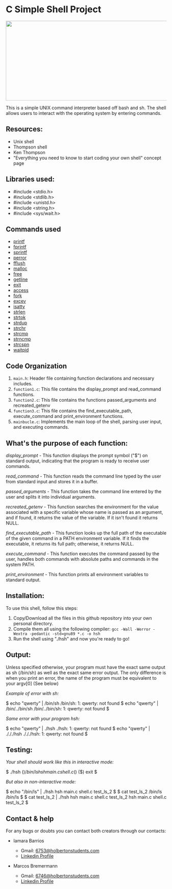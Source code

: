 # **C Simple Shell Project**
<div align="center">
  <a href="https://holbertonschool.uy">
    <img src="https://ml.globenewswire.com/Resource/Download/a08e6c28-55be-44c8-8461-03544f094b38" align="center" height="250" width="650" />
  </a>
</div>

This is a simple UNIX command interpreter based off bash and sh. The shell allows users to interact with the operating system by entering commands.

## Resources:
- Unix shell
- Thompson shell
- Ken Thompson
- "Everything you need to know to start coding your own shell" concept page

## Libraries used:
- #include <stdio.h>
- #include <stdlib.h>
- #include <unistd.h>
- #include <string.h>
- #include <sys/wait.h>

## Commands used
- <a href="https://man7.org/linux/man-pages/man3/printf.3.html" target="_blank">printf</a>
- <a href="https://man7.org/linux/man-pages/man3/fprintf.3p.html" target="_blank">fprintf</a>
- <a href="https://man7.org/linux/man-pages/man3/sprintf.3p.html" target="_blank">sprintf</a>
- <a href="https://man7.org/linux/man-pages/man3/perror.3.html" target="_blank">perror</a>
- <a href="https://man7.org/linux/man-pages/man3/fflush.3.html" target="_blank">fflush</a>
- <a href="https://man7.org/linux/man-pages/man3/malloc.3p.html" target="_blank">malloc</a>
- <a href="https://man7.org/linux/man-pages/man3/free.3.html" target="_blank">free</a>
- <a href="https://man7.org/linux/man-pages/man3/getline.3.html" target="_blank">getline</a>
- <a href="https://man7.org/linux/man-pages/man3/exit.3.html" target="_blank">exit</a>
- <a href="https://man7.org/linux/man-pages/man3/access.3.html" target="_blank">access</a>
- <a href="https://man7.org/linux/man-pages/man3/fork.3.html" target="_blank">fork</a>
- <a href="https://man7.org/linux/man-pages/man3/excev.3.html" target="_blank">excev</a>
- <a href="https://man7.org/linux/man-pages/man3/isatty.3.html" target="_blank">isatty</a>
- <a href="https://man7.org/linux/man-pages/man3/strlen.3.html" target="_blank">strlen</a>
- <a href="https://man7.org/linux/man-pages/man3/strtok.3.html" target="_blank">strtok</a>
- <a href="https://man7.org/linux/man-pages/man3/strdup.3.html" target="_blank">strdup</a>
- <a href="https://man7.org/linux/man-pages/man3/strchr.3.html" target="_blank">strchr</a>
- <a href="https://man7.org/linux/man-pages/man3/strcmp.3.html" target="_blank">strcmp</a>
- <a href="https://man7.org/linux/man-pages/man3/strncmp.3.html" target="_blank">strncmp</a>
- <a href="https://man7.org/linux/man-pages/man3/strcspn.3.html" target="_blank">strcspn</a>
- <a href="https://man7.org/linux/man-pages/man3/waitpid.3.html" target="_blank">waitpid</a>

## Code Organization

1. `main.h`: Header file containing function declarations and necessary includes.
2. `function1.c`: This file contains the display_prompt and read_command functions.
3. `function2.c`: This file contains the functions passed_arguments and recreated_getenv
4. `function3.c`: This file contains the find_executable_path, execute_command and print_environment functions.
5. `mainbucle.c`: Implements the main loop of the shell, parsing user input, and executing commands.

## What's the purpose of each function:

*display_prompt* - This function displays the prompt symbol ("$") on standard output, indicating that the program is ready to receive user commands.

*read_command* - This function reads the command line typed by the user from standard input and stores it in a buffer.

*passed_arguments* - This function takes the command line entered by the user and splits it into individual arguments.

*recreated_getenv* - This function searches the environment for the value associated with a specific variable whose name is passed as an argument, and if found, it returns the value of the variable. If it isn't found it returns NULL.

*find_executable_path* - This function looks up the full path of the executable of the given command in a PATH environment variable. If it finds the executable, it returns its full path; otherwise, it returns NULL.

*execute_command* - This function executes the command passed by the user, handles both commands with absolute paths and commands in the system PATH.

*print_environment* - This function prints all environment variables to standard output.

## Installation:
To use this shell, follow this steps:
1. Copy/Download all the files in this github repository into your own personal directory.
2. Compile them all using the following compiler: `gcc -Wall -Werror -Wextra -pedantic -std=gnu89 *.c -o hsh`
3. Run the shell using "./hsh" and now you're ready to go!

## Output:
Unless specified otherwise, your program must have the exact same output as sh (/bin/sh) as well as the exact same error output.
The only difference is when you print an error, the name of the program must be equivalent to your argv[0] (See below)

*Example of error with sh:*

$ echo "qwerty" | /bin/sh
/bin/sh: 1: qwerty: not found
$ echo "qwerty" | /bin/../bin/sh
/bin/../bin/sh: 1: qwerty: not found
$

*Same error with your program hsh:*

$ echo "qwerty" | ./hsh
./hsh: 1: qwerty: not found
$ echo "qwerty" | ./././hsh
./././hsh: 1: qwerty: not found
$

## Testing:

*Your shell should work like this in interactive mode:*

$ ./hsh
($) /bin/ls
hsh main.c shell.c
($)
($) exit
$

*But also in non-interactive mode:*

$ echo "/bin/ls" | ./hsh
hsh main.c shell.c test_ls_2
$
$ cat test_ls_2
/bin/ls
/bin/ls
$
$ cat test_ls_2 | ./hsh
hsh main.c shell.c test_ls_2
hsh main.c shell.c test_ls_2
$

## Contact & help
For any bugs or doubts you can contact both creators through our contacts:
- Iamara Barrios
    - Gmail: 6753@holbertonstudents.com
    - <a href="https://www.linkedin.com/in/iamara-barrios-6216b026a/">Linkedin Profile</a>

- Marcos Bremermann
    - Gmail: 6746@holbertonstudents.com
    - <a href="https://www.linkedin.com/in/marcos-bremermann-71839423a/">Linkedin Profile</a>
